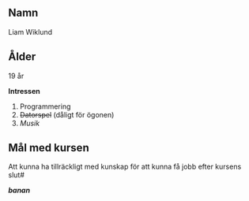 ## Namn
Liam Wiklund

## Ålder
19 år



**Intressen**
1. Programmering
2. ~~Datorspel~~ (dåligt för ögonen)
3. *Musik*

## Mål med kursen
Att kunna ha tillräckligt med kunskap för att kunna få jobb efter kursens slut#

***banan***